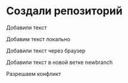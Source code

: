 # Создали репозиторий

Добавили текст

Добавим текст локально

Добавили текст через браузер

Добавили текст в новой ветке newbranch

Разрешаем конфликт
